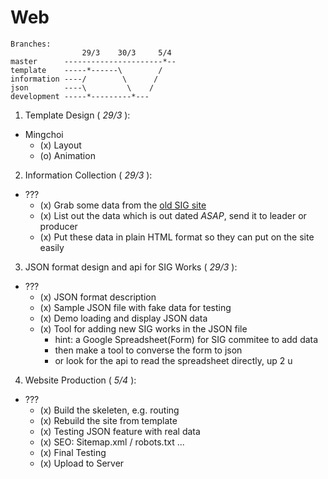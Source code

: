 # Web

```
Branches:
                29/3    30/3     5/4
master      ----------------------*--
template    -----*------\        /
information ----/        \      /
json        ----\         \    /
development -----*---------*---
```


1. Template Design ( *29/3* ): 
  - Mingchoi
    - (x) Layout
    - (o) Animation

2. Information Collection ( *29/3* ):
  - ???
    - (x) Grab some data from the [old SIG site](http://playfulmedia.hk)
    - (x) List out the data which is out dated *ASAP*, send it to leader or producer
    - (x) Put these data in plain HTML format so they can put on the site easily

3. JSON format design and api for SIG Works ( *29/3* ):
  - ???
    - (x) JSON format description
    - (x) Sample JSON file with fake data for testing
    - (x) Demo loading and display JSON data
    - (x) Tool for adding new SIG works in the JSON file
      - hint: a Google Spreadsheet(Form) for SIG commitee to add data
      - then make a tool to converse the form to json
      - or look for the api to read the spreadsheet directly, up 2 u

4. Website Production ( *5/4* ): 
  - ???
    - (x) Build the skeleten, e.g. routing
    - (x) Rebuild the site from template
    - (x) Testing JSON feature with real data 
    - (x) SEO: Sitemap.xml / robots.txt ...
    - (x) Final Testing
    - (x) Upload to Server
